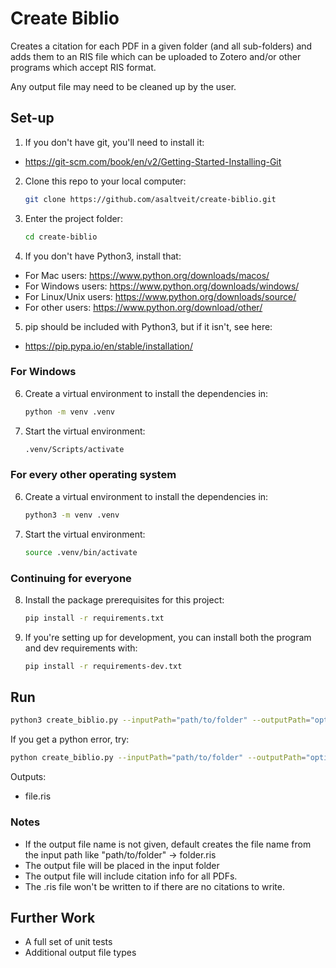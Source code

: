 # Create Biblio
Creates a citation for each PDF in a given folder (and all sub-folders) and adds them to an RIS file which can be uploaded to Zotero and/or other programs which accept RIS format.

Any output file may need to be cleaned up by the user.

## Set-up
1. If you don't have git, you'll need to install it:
- https://git-scm.com/book/en/v2/Getting-Started-Installing-Git
2. Clone this repo to your local computer:
   ```bash
   git clone https://github.com/asaltveit/create-biblio.git
   ```
3. Enter the project folder:
   ```bash
   cd create-biblio
   ```
4. If you don't have Python3, install that:
- For Mac users: https://www.python.org/downloads/macos/
- For Windows users: https://www.python.org/downloads/windows/
- For Linux/Unix users: https://www.python.org/downloads/source/
- For other users: https://www.python.org/download/other/
5. pip should be included with Python3, but if it isn't, see here:
- https://pip.pypa.io/en/stable/installation/

### For Windows
6. Create a virtual environment to install the dependencies in:
   ```bash
   python -m venv .venv
   ```
7. Start the virtual environment:
   ```bash
   .venv/Scripts/activate
   ```

### For every other operating system
6. Create a virtual environment to install the dependencies in:
   ```bash
   python3 -m venv .venv
   ```
7. Start the virtual environment:
   ```bash
   source .venv/bin/activate
   ```

### Continuing for everyone
8. Install the package prerequisites for this project:
   ```bash
   pip install -r requirements.txt
   ```
9. If you're setting up for development, you can install both the program and dev requirements with:
   ```bash
   pip install -r requirements-dev.txt
   ```

## Run
```bash
python3 create_biblio.py --inputPath="path/to/folder" --outputPath="optional/path/to/file.ris"
```
If you get a python error, try:
```bash
python create_biblio.py --inputPath="path/to/folder" --outputPath="optional/path/to/file.ris"
```


Outputs: 
- file.ris

### Notes
- If the output file name is not given, default creates the file name from the input path like "path/to/folder" -> folder.ris
- The output file will be placed in the input folder
- The output file will include citation info for all PDFs.
- The .ris file won't be written to if there are no citations to write.


## Further Work
- A full set of unit tests
- Additional output file types


